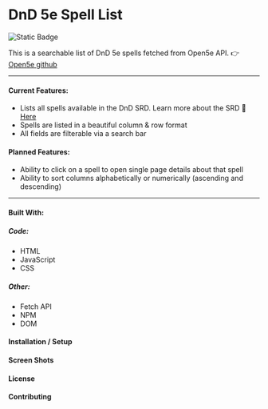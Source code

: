 # DnD 5e Spell List

![Static Badge](https://img.shields.io/badge/status%3A-stable_beta-green)

This is a searchable list of DnD 5e spells fetched from Open5e API. :point_right: [Open5e github](https://github.com/open5e/open5e)

---

#### Current Features: 

- Lists all spells available in the DnD SRD. Learn more about the SRD 📑 [Here](https://dnd.wizards.com/resources/systems-reference-document)
- Spells are listed in a beautiful column & row format
- All fields are filterable via a search bar

#### Planned Features:

- Ability to click on a spell to open single page details about that spell
- Ability to sort columns alphabetically or numerically (ascending and descending)

---

#### Built With:

##### Code:
- HTML
- JavaScript
- CSS

##### Other:
- Fetch API
- NPM
- DOM

#### Installation / Setup

#### Screen Shots

#### License

#### Contributing
